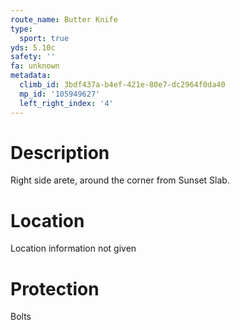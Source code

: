 ```yaml
---
route_name: Butter Knife
type:
  sport: true
yds: 5.10c
safety: ''
fa: unknown
metadata:
  climb_id: 3bdf437a-b4ef-421e-80e7-dc2964f0da40
  mp_id: '105949627'
  left_right_index: '4'
---
```

# Description
Right side arete, around the corner from Sunset Slab.

# Location
Location information not given

# Protection
Bolts
